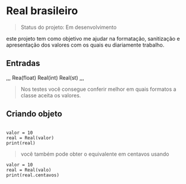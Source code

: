 # Real brasileiro

> Status do projeto: Em desenvolvimento

este projeto tem como objetivo me ajudar na formatação, sanitização e apresentação dos valores com os quais eu diariamente trabalho.

## Entradas
,,,
Rea(float)
Real(int)
Real(st)
,,,
> Nos testes você consegue conferir melhor em quais formatos a classe aceita os valores.


## Criando objeto

```

valor = 10
real = Real(valor)
print(real)

```
> você também pode obter o equivalente em centavos usando
```
valor = 10
real = Real(valo)
print(real.centavos)
```
